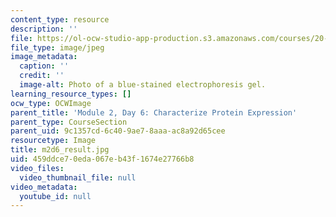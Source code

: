 ```yaml
---
content_type: resource
description: ''
file: https://ol-ocw-studio-app-production.s3.amazonaws.com/courses/20-109-laboratory-fundamentals-in-biological-engineering-spring-2010/459ddce70eda067eb43f1674e27766b8_m2d6_result.jpg
file_type: image/jpeg
image_metadata:
  caption: ''
  credit: ''
  image-alt: Photo of a blue-stained electrophoresis gel.
learning_resource_types: []
ocw_type: OCWImage
parent_title: 'Module 2, Day 6: Characterize Protein Expression'
parent_type: CourseSection
parent_uid: 9c1357cd-6c40-9ae7-8aaa-ac8a92d65cee
resourcetype: Image
title: m2d6_result.jpg
uid: 459ddce7-0eda-067e-b43f-1674e27766b8
video_files:
  video_thumbnail_file: null
video_metadata:
  youtube_id: null
---
```

